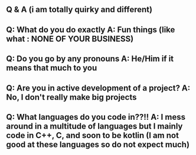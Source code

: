 Q & A (i am totally quirky and different)
----------------------------------------------
Q: What do you do exactly
A: Fun things (like what : NONE OF YOUR BUSINESS)
------------------------------------------------------
Q: Do you go by any pronouns
A: He/Him if it means that much to you
--------------------------------------------------
Q: Are you in active development of a project?
A: No, I don't really make big projects
---------------------------------------------------
Q: What languages do you code in??!!
A: I mess around in a multitude of languages but I mainly code in C++, C, and soon to be kotlin (I am not good at these languages so do not expect much)
------------------------------------------------------
